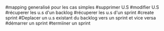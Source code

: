 #mapping generalisé pour les cas simples
#supprimer U.S
#modifier U.S
#récuperer les u.s d'un backlog
#récuperer les u.s d'un sprint
#create sprint
#Deplacer un u.s existant du backlog vers un sprint et vice versa
#démarrer un sprint
#termiiner un sprint
